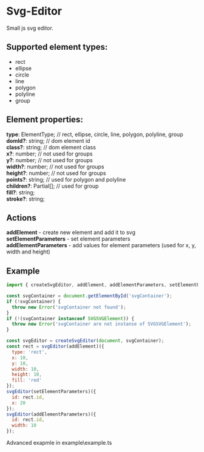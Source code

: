 # Svg-Editor
Small js svg editor.

## Supported element types:
* rect
* ellipse
* circle
* line
* polygon
* polyline
* group

## Element properties:
**type**: ElementType; // rect, ellipse, circle, line, polygon, polyline, group  
**domId?**: string; // dom element id  
**class?**: string; // dom element class  
**x?**: number; // not used for groups  
**y?**: number; // not used for groups  
**width?**: number; // not used for groups  
**height?**: number; // not used for groups  
**points?**: string; // used for polygon and polyline  
**children?**: Partial<Element>[]; // used for group  
**fill?**: string;  
**stroke?**: string;

## Actions
**addElement** - create new element and add it to svg  
**setElementParameters** - set element parameters  
**addElementParameters** - add values for element parameters (used for x, y, width and height)  

## Example
```javascript
import { createSvgEditor, addElement, addElementParameters, setElementParameters } from 'svg-editor';

const svgContainer = document.getElementById('svgContainer');
if (!svgContainer) {
  throw new Error('svgContainer not found');
}
if (!(svgContainer instanceof SVGSVGElement)) {
  throw new Error('svgContainer are not instanse of SVGSVGElement');
}

const svgEditor = createSvgEditor(document, svgContainer);
const rect = svgEditor(addElement)({
  type: 'rect',
  x: 10,
  y: 10,
  width: 10,
  height: 10,
  fill: 'red'
});
svgEditor(setElementParameters)({
  id: rect.id,
  x: 20
});
svgEditor(addElementParameters)({
  id: rect.id,
  width: 10
});
```
Advanced exapmle in example\example.ts
